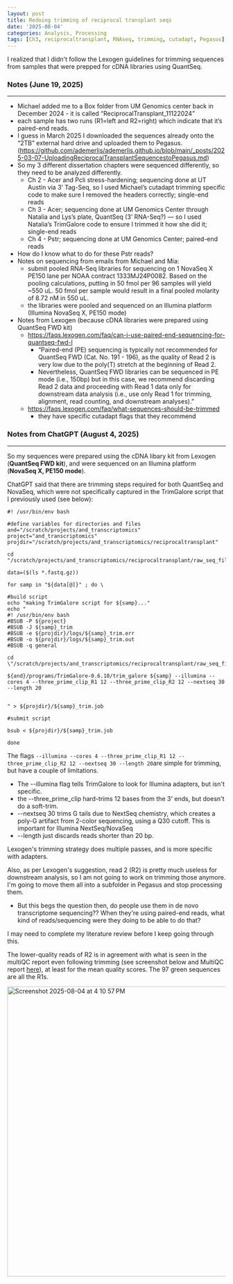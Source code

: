 ```yaml
---
layout: post
title: Redoing trimming of reciprocal transplant seqs
date: '2025-08-04'
categories: Analysis, Processing
tags: [Ch3, reciprocaltransplant, RNAseq, trimming, cutadapt, Pegasus]
---
```


I realized that I didn't follow the Lexogen guidelines for trimming sequences from samples that were prepped for cDNA libraries using QuantSeq. 

### Notes (June 19, 2025)
___ 

- Michael added me to a Box folder from UM Genomics center back in December 2024 - it is called “ReciprocalTransplant_11122024”
- each sample has two runs (R1=left and R2=right) which indicate that it’s paired-end reads.
- I guess in March 2025 I downloaded the sequences already onto the “2TB” external hard drive and uploaded them to Pegasus. (https://github.com/ademerlis/ademerlis.github.io/blob/main/_posts/2025-03-07-UploadingReciprocalTransplantSequencestoPegasus.md)
- So my 3 different dissertation chapters were sequenced differently, so they need to be analyzed differently.
    - Ch 2 - Acer and Pcli stress-hardening; sequencing done at UT Austin via 3’ Tag-Seq, so I used Michael’s cutadapt trimming specific code to make sure I removed the headers correctly; single-end reads
    - Ch 3 - Acer; sequencing done at UM Genomics Center through Natalia and Lys’s plate, QuantSeq (3’ RNA-Seq?) — so I used Natalia’s TrimGalore code to ensure I trimmed it how she did it; single-end reads
    - Ch 4 - Pstr; sequencing done at UM Genomics Center; paired-end reads
- How do I know what to do for these Pstr reads?
- Notes on sequencing from emails from Michael and Mia:
    - submit pooled RNA-Seq libraries for sequencing on 1 NovaSeq X PE150 lane per NOAA contract 1333MJ24P0082. Based on the pooling calculations, putting in 50 fmol per 96 samples will yield ~550 uL. 50 fmol per sample would result in a final pooled molarity of 8.72 nM in 550 uL.
    - the libraries were pooled and sequenced on an Illumina platform (Illumina NovaSeq X, PE150 mode)
- Notes from Lexogen (because cDNA libraries were prepared using QuantSeq FWD kit)
    - https://faqs.lexogen.com/faq/can-i-use-paired-end-sequencing-for-quantseq-fwd-l
        - “Paired-end (PE) sequencing is typically not recommended for QuantSeq FWD (Cat. No. 191 - 196), as the quality of Read 2 is very low due to the poly(T) stretch at the beginning of Read 2.
        - Nevertheless, QuantSeq FWD libraries can be sequenced in PE mode (i.e., 150bp) but in this case, we recommend discarding Read 2 data and proceeding with Read 1 data only for downstream data analysis (i.e., use only Read 1 for trimming, alignment, read counting, and downstream analyses).”
    - https://faqs.lexogen.com/faq/what-sequences-should-be-trimmed
        - they have specific cutadapt flags that they recommend

### Notes from ChatGPT (August 4, 2025)
___

So my sequences were prepared using the cDNA libary kit from Lexogen (**QuantSeq FWD kit**), and were sequenced on an Illumina platform (**NovaSeq X, PE150 mode**). 

ChatGPT said that there are trimming steps required for both QuantSeq and NovaSeq, which were not specifically captured in the TrimGalore script that I previously used (see below):

```{bash}
#! /usr/bin/env bash

#define variables for directories and files
and="/scratch/projects/and_transcriptomics"
project="and_transcriptomics"
projdir="/scratch/projects/and_transcriptomics/reciprocaltransplant"

cd "/scratch/projects/and_transcriptomics/reciprocaltransplant/raw_seq_files"

data=($(ls *.fastq.gz))

for samp in "${data[@]}" ; do \

#build script
echo "making TrimGalore script for ${samp}..."
echo "
#! /usr/bin/env bash
#BSUB -P ${project}
#BSUB -J ${samp}_trim
#BSUB -e ${projdir}/logs/${samp}_trim.err
#BSUB -o ${projdir}/logs/${samp}_trim.out
#BSUB -q general

cd \"/scratch/projects/and_transcriptomics/reciprocaltransplant/raw_seq_files\"

${and}/programs/TrimGalore-0.6.10/trim_galore ${samp} --illumina --cores 4 --three_prime_clip_R1 12 --three_prime_clip_R2 12 --nextseq 30 --length 20


" > ${projdir}/${samp}_trim.job

#submit script

bsub < ${projdir}/${samp}_trim.job

done
```

The flags `--illumina --cores 4 --three_prime_clip_R1 12 --three_prime_clip_R2 12 --nextseq 30 --length 20`are simple for trimming, but have a couple of limitations.

- The --illumina flag tells TrimGalore to look for Illumina adapters, but isn't specific.
- the --three_prime_clip hard-trims 12 bases from the 3' ends, but doesn't do a soft-trim.
- --nextseq 30 trims G tails due to NextSeq chemistry, which creates a poly-G artifact from 2-color sequencing, using a Q30 cutoff. This is important for Illumina NextSeq/NovaSeq
- --length just discards reads shorter than 20 bp.

Lexogen's trimming strategy does multiple passes, and is more specific with adapters.

Also, as per Lexogen's suggestion, read 2 (R2) is pretty much useless for downstream analysis, so I am not going to work on trimming those anymore. I'm going to move them all into a subfolder in Pegasus and stop processing them. 
- But this begs the question then, do people use them in de novo transcriptome sequencing?? When they're using paired-end reads, what kind of reads/sequencing were they doing to be able to do that?

I may need to complete my literature review before I keep going through this.

The lower-quality reads of R2 is in agreement with what is seen in the multiQC report even following trimming (see screenshot below and MultiQC report [here]()), at least for the mean quality scores. The 97 green sequences are all the R1s.

<img width="1453" height="668" alt="Screenshot 2025-08-04 at 4 10 57 PM" src="https://github.com/user-attachments/assets/a9bc84fe-225d-4788-92eb-c67400341fcd" />

